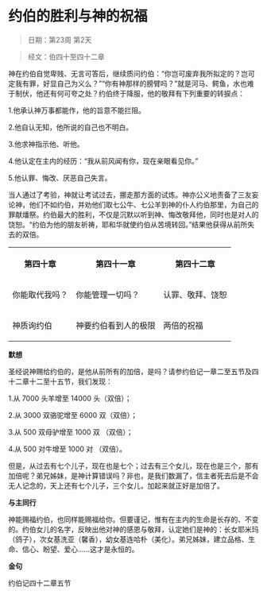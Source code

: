 # 约伯的胜利与神的祝福 

> 日期：第23周 第2天

> 经文：伯四十至四十二章

神在约伯自觉卑贱、无言可答后，继续质问约伯：“你岂可废弃我所拟定的？岂可定我有罪，好显自己为义么？”“你有神那样的膀臂吗？”就是河马、鳄鱼，水也难于制伏，他还有何可夸之处？约伯终于降服，他的敬拜有下列重要的转捩点：

1.他承认神万事都能作，他的旨意不能拦阻。

2.他自认无知，他所说的自己也不明白。

3.他求神指示他、听他。

4.他认定在主内的经历：“我从前风闻有你，现在亲眼看见你。”

5.他认罪、悔改、厌恶自己失言。

当人通过了考验，神就让考试过去，挪走那方面的试炼。神亦公义地责备了三友妄论神，他们不如约伯，并劝他们取七公牛、七公羊到神的仆人约伯那里，为自己的罪献燔祭。约伯最大的胜利，不仅是沉默以听到神、悔改敬拜他，同时也是对人的饶恕。“约伯为他的朋友祈祷，耶和华就使约伯从苦境转回。”结果他获得从前所失去的双倍。

<table>
 <tbody>
  <tr>
   <th><p>第四十章</p></th>
   <th><p>第四十一章</p></th>
   <th><p>第四十二章</p></th>
  </tr>
  <tr>
   <td><p>你能取代我吗？</p></td>
   <td><p>你能管理一切吗？</p></td>
   <td><p>认罪、敬拜、饶恕</p></td>
  </tr>
  <tr>
   <td><p>神质询约伯</p></td>
   <td><p>神要约伯看到人的极限</p></td>
   <td><p>两倍的祝福</p></td>
  </tr>
 </tbody>
</table>

**默想**

圣经说神赐给约伯的，是他从前所有的加倍，是吗？请参约伯记一章二至五节及四十二章十二至十五节，我们发现：

1.从 7000 头羊增至 14000 头（双倍）；

2.从 3000 双骆驼增至 6000 双（双倍）；

3.从 500 双母驴增至 1000 双 （双倍）；

4.从 500 对牛增至 1000 对 （双倍）。

但是，从过去有七个儿子，现在也是七个；过去有三个女儿，现在也是三个，那有加倍呢？弟兄姊妹，是神计算错误吗？非也，是我们数漏了，信主者死去后是不会无人记念的，天上还有七个儿子，三个女儿，加起来就正好是加倍了。

**与主同行**

神能赐福约伯，也同样能赐福给你。但要谨记，惟有在主内的生命是长存的、不变的。约伯女儿的名字，反映出他对神的感恩与敬拜，认定她们是神的：长女耶米玛（鸽子），次女基洗亚（馨香），幼女基连哈朴（美化）。弟兄姊妹，建立品格、生命、信心、盼望、爱心……这才是永恒的。

**金句**

约伯记四十二章五节